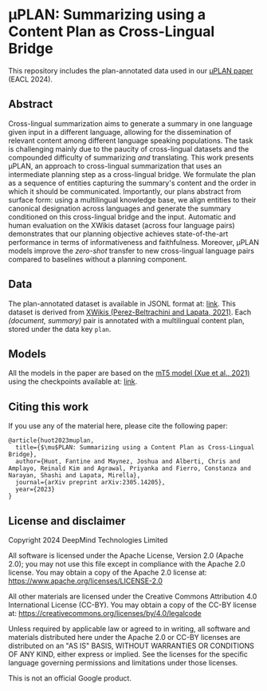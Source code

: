 # μPLAN: Summarizing using a Content Plan as Cross-Lingual Bridge

This repository includes the  plan-annotated data used in our [µPLAN paper](https://arxiv.org/abs/2305.14205) (EACL 2024).

## Abstract

Cross-lingual summarization aims to generate a summary in one language given input in a different language, allowing for the dissemination of relevant content among different language speaking populations.  The task is challenging mainly due to the paucity of cross-lingual datasets and the compounded difficulty of summarizing *and* translating.
This work presents µPLAN, an approach to cross-lingual summarization that uses an intermediate planning step as a cross-lingual bridge. We formulate the plan as a sequence of entities capturing the summary's content and the order in which it should be communicated. Importantly, our plans abstract from surface form: using a multilingual knowledge base, we align entities to their canonical designation across languages and generate the summary conditioned on this cross-lingual bridge and the input. Automatic and human evaluation on the  XWikis dataset (across four language pairs) demonstrates that our planning objective achieves state-of-the-art performance in terms of informativeness and faithfulness. Moreover, µPLAN models improve the *zero-shot* transfer to new cross-lingual language pairs compared to baselines without a planning component.


## Data
The plan-annotated dataset is available in JSONL format at: [link](https://console.cloud.google.com/storage/browser/xwikis-with-plans). This dataset is derived from [XWikis (Perez-Beltrachini
and Lapata, 2021)](https://github.com/lauhaide/clads). Each *(document, summary)* pair is annotated with a multilingual content plan, stored under the data key `plan`.

## Models
All the models in the paper are based on the [mT5 model (Xue et al., 2021)](https://aclanthology.org/2021.naacl-main.41.pdf) using the checkpoints available at: [link](https://github.com/google-research/multilingual-t5?tab=readme-ov-file#released-model-checkpoints).

## Citing this work
If you use any of the material here, please cite the following paper:

```
@article{huot2023muplan,
  title={$\mu$PLAN: Summarizing using a Content Plan as Cross-Lingual Bridge},
  author={Huot, Fantine and Maynez, Joshua and Alberti, Chris and Amplayo, Reinald Kim and Agrawal, Priyanka and Fierro, Constanza and Narayan, Shashi and Lapata, Mirella},
  journal={arXiv preprint arXiv:2305.14205},
  year={2023}
}
```

## License and disclaimer

Copyright 2024 DeepMind Technologies Limited

All software is licensed under the Apache License, Version 2.0 (Apache 2.0);
you may not use this file except in compliance with the Apache 2.0 license.
You may obtain a copy of the Apache 2.0 license at:
https://www.apache.org/licenses/LICENSE-2.0

All other materials are licensed under the Creative Commons Attribution 4.0
International License (CC-BY). You may obtain a copy of the CC-BY license at:
https://creativecommons.org/licenses/by/4.0/legalcode

Unless required by applicable law or agreed to in writing, all software and
materials distributed here under the Apache 2.0 or CC-BY licenses are
distributed on an "AS IS" BASIS, WITHOUT WARRANTIES OR CONDITIONS OF ANY KIND,
either express or implied. See the licenses for the specific language governing
permissions and limitations under those licenses.

This is not an official Google product.
